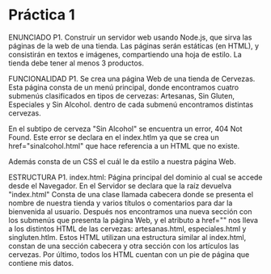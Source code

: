 # Práctica 1

ENUNCIADO P1.
Construir un servidor web usando Node.js, que sirva las páginas de la web de una tienda.
Las páginas serán estáticas (en HTML), y consistirán en textos e imágenes, compartiendo una hoja de estilo.
La tienda debe tener al menos 3 productos.

FUNCIONALIDAD P1.
Se crea una página Web de una tienda de Cervezas.
Esta página consta de un menú principal, donde encontramos cuatro submenús clasificados
en tipos de cervezas: Artesanas, Sin Gluten, Especiales y Sin Alcohol. dentro de cada submenú encontramos distintas cervezas.

En el subtipo de cerveza "Sin Alcohol" se encuentra un error, 404 Not Found.
Este error se declara en el index.htlm ya que se crea un href="sinalcohol.html" que hace referencia a un HTML que no existe.

Además consta de un CSS el cuál le da estilo a nuestra página Web.

ESTRUCTURA P1.
index.html: Página principal del dominio al cual se accede desde el Navegador. En el Servidor se declara que la raíz devuelva "index.html"
Consta de una clase llamada cabecera donde se presenta el nombre de nuestra tienda y varios títulos o comentarios para dar la bienvenida al usuario.
Después nos encontramos una nueva sección con los submenús que presenta la página Web, y el atributo a href="" nos lleva a los distintos HTML de las cervezas: artesanas.html, especiales.html y singluten.htlm. Estos HTML utilizan una estructura similar al index.html, constan de una sección cabecera y otra sección con los artículos las cervezas.
Por último, todos los HTML cuentan con un pie de página que contiene mis datos.
